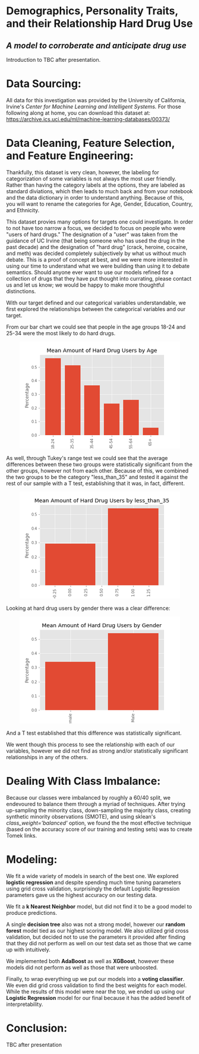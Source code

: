 # Demographics, Personality Traits, and their Relationship Hard Drug Use

## <em>A model to corroberate and anticipate drug use</em>

Introduction to TBC after presentation.

# Data Sourcing:

All data for this investigation was provided by the University of California, Irvine's <em>Center for Machine Learning and Intelligent Systems.</em> For those following along at home, you can download this dataset at: https://archive.ics.uci.edu/ml/machine-learning-databases/00373/

# Data Cleaning, Feature Selection, and Feature Engineering:

Thankfully, this dataset is very clean, however, the labeling for categorization of some variables is not always the most user friendly. Rather than having the category labels at the options, they are labeled as standard diviations, which then leads to much back and from your notebook and the data dictionary in order to understand anything. Because of this, you will want to rename the categories for Age, Gender, Education, Country, and Ethnicity.

This dataset provies many options for targets one could investigate. In order to not have too narrow a focus, we decided to focus on people who were "users of hard drugs." The designation of a "user" was taken from the guidance of UC Irvine (that being someone who has used the drug in the past decade) and the designation of "hard drug" (crack, heroine, cocaine, and meth) was decided completely subjectively by what us without much debate. This is a proof of concept at best, and we were more interested in using our time to understand what we were building than using it to debate semantics. Should anyone ever want to use our models refined for a collection of drugs that they have put thought into currating, please contact us and let us know; we would be happy to make more thoughtful distinctions.

With our target defined and our categorical variables understandable, we first explored the relationships between the categorical variables and our target.

From our bar chart we could see that people in the age groups 18-24 and 25-34 were the most likely to do hard drugs.

<p align='center'>
<img src='images/Mean_Amount_of_Hard_Drug_Users_by_Age.png'>
</p>

As well, through Tukey's range test we could see that the average differences between these two groups were statistically significant from the other groups, however not from each other. Because of this, we combined the two groups to be the category "less_than_35" and tested it against the rest of our sample with a T test, establishing that it was, in fact, different.

<p align='center'>
<img src='images/Mean_Amount_of_Hard_Drug_Users_by_less_than_35.png'>
</p>

Looking at hard drug users by gender there was a clear difference:

<p align='center'>
<img src='images/Mean_Amount_of_Hard_Drug_Users_by_Gender.png'>
</p>
And a T test established that this difference was statistically significant.

We went though this process to see the relationship with each of our variables, however we did not find as strong and/or statistically significant relationships in any of the others.

# Dealing With Class Imbalance:

Because our classes were imbalanced by roughly a 60/40 split, we endevoured to balance them through a myriad of techniques. After trying up-sampling the minority class, down-sampling the majority class, creating synthetic minority observations (SMOTE), and using sklean's <em>class_weight='balanced'</em> option, we found the the most effective technique (based on the accuracy score of our training and testing sets) was to create Tomek links.

# Modeling:

We fit a wide variety of models in search of the best one. We explored **logistic regression** and despite spending much time tuning parameters using grid cross validation, surprisingly the default Logistic Regression parameters gave us the highest accuracy on our testing data.

We fit a **k Nearest Neighbor** model, but did not find it to be a good model to produce predictions.

A single **decision tree** also was not a strong model, however our **random forest** model tied as our highest scoring model. We also utilized grid cross validation, but decided not to use the parameters it provided after finding that they did not perform as well on our test data set as those that we came up with intuitively.

We implemented both **AdaBoost** as well as **XGBoost**, however these models did not perform as well as those that were unboosted.

Finally, to wrap everything up we put our models into a **voting classifier**. We even did grid cross validation to find the best weights for each model. While the results of this model were near the top, we ended up using our **Logistic Regression** model for our final because it has the added benefit of interpretability.

# Conclusion:

TBC after presentation
